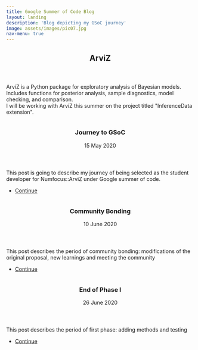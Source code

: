 ```yaml
---
title: Google Summer of Code Blog
layout: landing
description: 'Blog depicting my GSoC journey'
image: assets/images/pic07.jpg
nav-menu: true
---
```


<!-- Main -->
<div id="main">

<!-- One -->
<section id="one">
	<div class="inner">
		<header class="major">
			<h2>ArviZ</h2>
		</header>
		<p>ArviZ is a Python package for exploratory analysis of Bayesian models. Includes functions for posterior analysis, sample diagnostics, model checking, and comparison.<br> I will be working with ArviZ this summer on the project titled "InferenceData extension". </p>
	</div>
</section>

<!-- Two -->
<section id="two" class="spotlights">
	<section>
		<a href="gsoc/gsoc_journey.html" class="image">
			<img src="{% link assets/images/GSoC-2020.jpeg %}" alt="" data-position="center center" />
		</a>
		<div class="content">
			<div class="inner">
				<header class="major">
					<h3>Journey to GSoC</h3>
					<p>15 May 2020</p>
				</header>
				<p>This post is going to describe my journey of being selected as the student developer for Numfocus::ArviZ under Google summer of code.</p>
				<ul class="actions">
					<li><a href="gsoc/gsoc_journey.html" class="button">Continue</a></li>
				</ul>
			</div>
		</div>
	</section>
	<section>
	<a href="gsoc/community_bonding.html" class="image">
		<img src="{% link assets/images/Community_Bonding.jpg %}" alt="" data-position="top center" />
	</a>
	<div class="content">
		<div class="inner">
			<header class="major">
				<h3>Community Bonding</h3>
				<p>10 June 2020</p>
			</header>
			<p>This post describes the period of community bonding: modifications of the original proposal, new learnings and meeting the community</p>
			<ul class="actions">
				<li><a href="gsoc/community_bonding.html" class="button">Continue</a></li>
			</ul>
		</div>
	</div>
	</section>
		<section>
	<a href="gsoc/phase-I.html" class="image">
		<img src="{% link assets/images/journey_to_GSOC.png%}" alt="" data-position="top center" />
	</a>
	<div class="content">
		<div class="inner">
			<header class="major">
				<h3>End of Phase I</h3>
				<p>26 June 2020</p>
			</header>
			<p>This post describes the period of first phase: adding methods and testing</p>
			<ul class="actions">
				<li><a href="gsoc/phase-I.html" class="button">Continue</a></li>
			</ul>
		</div>
	</div>
	</section>


</section>



</div>
